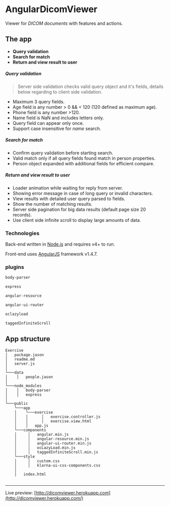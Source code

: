 # AngularDicomViewer

Viewer for *DICOM documents* with features and actions.

The app
----

  - **Query validation**
  - **Search for match**
  - **Return and view result to user**

##### Query validation

> Server side validation checks valid query object and it's fields, 
details below regarding to client side validation.

* Maximum 3 query fields.
* Age field is any number > 0 && < 120 (120 defined as maximum age).
* Phone field is any number >120.
* Name field is NaN and includes letters only.
* Query field can appear only once.
* Support case insensitive for *name* search.

##### Search for match

* Confirm query validation before starting search.
* Valid match only if all query fields found match in person properties.
* Person object expanded with additional fields for efficient compare.


##### Return and view result to user

* Loader animation while waiting for reply from server.
* Showing error message in case of long query or invalid characters.
* View results with detailed user query parsed to fields.
* Show the number of matching results.
* Server side pagination for big data results (default page size 20 records).
* Use client side infinite scroll to display large amounts of data.


### Technologies

Back-end written in [Node.js](https://nodejs.org/) and requires v4+ to run.

Front-end uses [AngularJS](https://angularjs.org/) framework v1.4.7.

### plugins
```sh
body-parser
```
```sh
express
```
```sh
angular-resource
```
```sh
angular-ui-router
```
```sh
oclazyload
```
```sh
taggedInfiniteScroll
```

App structure
----

```
Exercise
│   package.jason
│   readme.md
│   server.js
│
└───data
│    │   people.jason
│
└───node_modules
│    │   body-parser
│    │   express
│
└───public
    └───app
    │    └───exercise  
    │    │      │   exercise.controller.js
    │    │      │   exercise.view.html
    │    │   app.js
    └───components
    │     │   angular.min.js  
    │     │   angular-resource.min.js   
    │     │   angular-ui-router.min.js  
    │     │   ocLazyLoad.min.js
    │     │   taggedInfiniteScroll.min.js
    └───style
    │     │   custom.css  
    │     │   klarna-ui-css-components.css   
    │
    │   index.html


```
----
Live preview: [http://dicomviewer.herokuapp.com](http://dicomviewer.herokuapp.com/)
